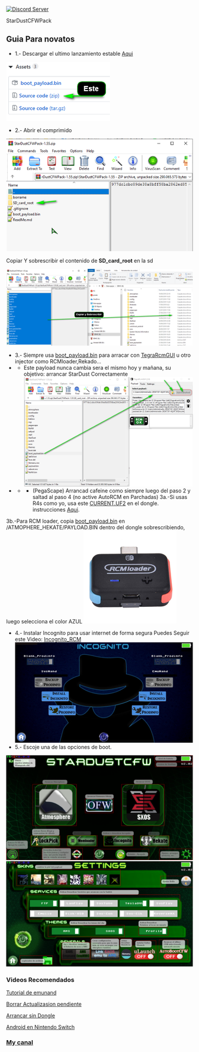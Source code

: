 <a href="https://discord.io/myrincon"><img src="https://discordapp.com/api/guilds/516631805621960704/embed.png" alt="Discord Server" /></a>

StarDustCFWPack
## Guia Para novatos

* 1.- Descargar el ultimo lanzamiento estable [Aqui](https://github.com/StarDustCFW/StarDustCFWPack/releases/latest)

![alt text](borrame/12.png)

* 2.- Abrir el comprimido

![alt text](borrame/22.png)

Copiar Y sobrescribir el contenido de **SD_card_root** en la sd 

![alt text](borrame/32.png)

* 3.- Siempre usa [boot_payload.bin](https://github.com/Kronos2308/StarDustCFWPack/blob/master/borrame/boot_payload.bin?raw=true) para arracar con [TegraRcmGUI](https://github.com/eliboa/TegraRcmGUI/releases/latest) u otro injector como RCMloader,Rekado...
* * Este payload nunca cambia sera el mismo hoy y mañana, su objetivo: arrancar StarDust Correctamente
![alt text](borrame/42.png)
* * * (PegaScape) Arrancad cafeine como siempre luego del paso 2 y saltad al paso 4  (no active AutoRCM en Parchadas)
 3a.-Si usas R4s como yo, usa este [CURRENT.UF2](https://github.com/StarDustCFW/StarDustCFWPack/blob/master/borrame/CURRENT.UF2?raw=true) en el dongle. instrucciones [Aqui](http://bit.ly/2tLBTua).

3b.-Para RCM loader, copia [boot_payload.bin](https://github.com/Kronos2308/StarDustCFWPack/blob/master/borrame/PAYLOAD.BIN?raw=true) en /ATMOPHERE_HEKATE/PAYLOAD.BIN dentro del dongle sobrescribiendo, luego selecciona el color AZUL 
<a href="https://es.aliexpress.com/item/4000406540765.html?spm=a2g0o.productlist.0.0.11af28b8SIiAsF&algo_pvid=acdccb2e-5226-4aa3-8998-908524c71a79&algo_expid=acdccb2e-5226-4aa3-8998-908524c71a79-0&btsid=bd7c91ef-0833-4837-a0df-243f0b05ce1c&ws_ab_test=searchweb0_0,searchweb201602_9,searchweb201603_53"> <img src = "borrame/LED.png" alt = "Rcm loader"/> </a >


* 4.- Instalar Incognito para usar internet de forma segura
Puedes Seguir este Video: [Incognito_RCM](https://www.youtube.com/watch?v=eHPqRX4tv5E&list=PLNawpCFHdbXY-ZgF43vEJBk2IoweJfAlm)
<a href="https://www.youtube.com/watch?v=eHPqRX4tv5E&list=PLNawpCFHdbXY-ZgF43vEJBk2IoweJfAlm"> <img src = "borrame/incognito.jpg" alt = "Incognito_RCM"/> </a >
* 5.- Escoje una de las opciones de boot.

![alt text](borrame/screenshot-1.png)
![alt text](borrame/screenshot-2.png)
### Videos Recomendados

[Tutorial de emunand](https://youtu.be/xyzpPqgWRaw)

[Borrar Actualizasion pendiente](https://youtu.be/SRb1joLdhD8)

[Arrancar sin Dongle](https://youtu.be/nD-GbkGiVrs)

[Android en Nintendo Switch](https://youtu.be/_eRYFteUd0U)

### [My canal](https://www.youtube.com/channel/UC0bSZcylREueGQmCM5mksNg) 

